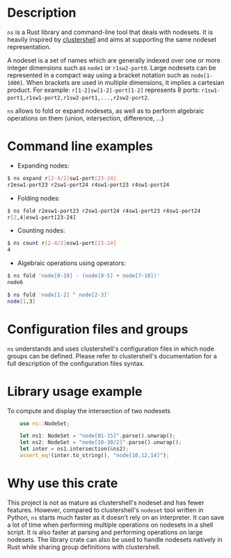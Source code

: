 # Description

`ns` is a Rust library and command-line tool that deals with nodesets. It is
heavily inspired by [clustershell](https://cea-hpc.github.io/clustershell/) and
aims at supporting the same nodeset representation.

A nodeset is a set of names which are generally indexed over one or more integer
dimensions such as `node1` or `r1sw2-port0`. Large nodesets can be represented
in a compact way using a bracket notation such as `node[1-1000]`. When brackets
are used in multiple dimensions, it implies a cartesian product. For example:
`r[1-2]sw[1-2]-port[1-2]` represents 8 ports:
`r1sw1-port1,r1sw1-port2,r1sw2-port1,...,r2sw2-port2`.

`ns` allows to fold or expand nodesets, as well as to perform algebraic
operations on them (union, intersection, difference, ...)

# Command line examples

* Expanding nodes:
```bash
$ ns expand r[2-4/2]sw1-port[23-24]
r2esw1-port23 r2sw1-port24 r4sw1-port23 r4sw1-port24
```
* Folding nodes:
```bash
$ ns fold r2esw1-port23 r2sw1-port24 r4sw1-port23 r4sw1-port24
r[2,4]esw1-port[23-24]
```
* Counting nodes:
```bash
$ ns count r[2-4/2]esw1-port[23-24]
4
```
* Algebraic operations using operators:
```bash
$ ns fold 'node[0-10] - (node[0-5] + node[7-10])'
node6

$ ns fold 'node[1-2] ^ node[2-3]'
node[1,3]
```

# Configuration files and groups
`ns` understands and uses clustershell's configuration files in which node
groups can be defined. Please refer to clustershell's documentation for a full
description of the configuration files syntax.

# Library usage example

To compute and display the intersection of two nodesets

```rust
    use ns::NodeSet;

    let ns1: NodeSet = "node[01-15]".parse().unwrap();
    let ns2: NodeSet = "node[10-30/2]".parse().unwrap();
    let inter = ns1.intersection(&ns2);
    assert_eq!(inter.to_string(), "node[10,12,14]");
```

# Why use this crate

This project is not as mature as clustershell's nodeset and has fewer features.
However, compared to clustershell's `nodeset` tool written in Python, `ns`
starts much faster as it doesn't rely on an interpreter. It can save a lot of
time when performing multiple operations on nodesets in a shell script. It is
also faster at parsing and performing operations on large nodesets. The library
crate can also be used to handle nodesets natively in Rust while sharing group
definitions with clustershell.
